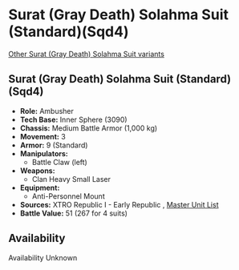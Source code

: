 # Surat (Gray Death) Solahma Suit (Standard)(Sqd4) 

[Other Surat (Gray Death) Solahma Suit variants](../surat_gray_death_solahma_suit.md) 

## Surat (Gray Death) Solahma Suit (Standard)(Sqd4) 

- **Role:** Ambusher 
- **Tech Base:** Inner Sphere (3090) 
- **Chassis:** Medium Battle Armor (1,000 kg) 
- **Movement:** 3 
- **Armor:** 9 (Standard) 
- **Manipulators:** 
  - Battle Claw (left) 
- **Weapons:** 
  - Clan Heavy Small Laser 
- **Equipment:** 
  - Anti-Personnel Mount 
- **Sources:** XTRO Republic I - Early Republic , [Master Unit List](http://masterunitlist.info/Unit/Details/7307) 
- **Battle Value:** 51 (267 for 4 suits) 

## Availability 

Availability Unknown 

